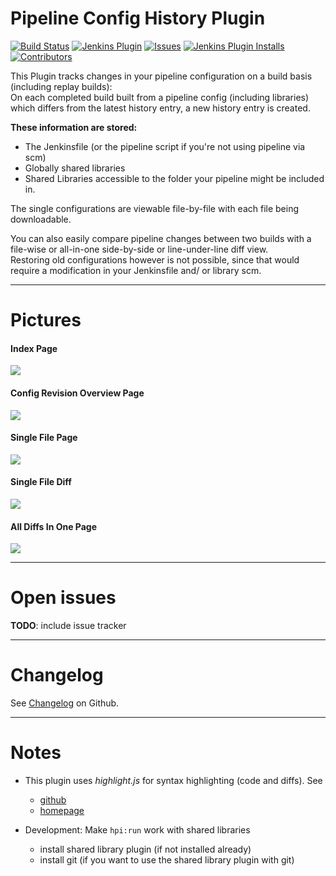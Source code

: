 Pipeline Config History Plugin
==============================
[![Build Status](https://ci.jenkins.io/buildStatus/icon?job=Plugins/pipeline-config-history-plugin/master)](https://ci.jenkins.io/job/plugins/job/pipeline-config-history-plugin/)
[![Jenkins Plugin](https://img.shields.io/jenkins/plugin/v/pipeline-config-history.svg)](https://plugins.jenkins.io/pipeline-config-history)
[![Issues](https://img.shields.io/github/issues/jenkinsci/pipeline-config-history-plugin)](https://github.com/jenkinsci/pipeline-config-history-plugin/issues)
[![Jenkins Plugin Installs](https://img.shields.io/jenkins/plugin/i/pipeline-config-history.svg?color=blue)](https://plugins.jenkins.io/pipeline-config-history)
[![Contributors](https://img.shields.io/github/contributors/jenkinsci/pipeline-config-history-plugin.svg)](https://github.com/jenkinsci/configuration-as-code-plugin/graphs/contributors)

This Plugin tracks changes in your pipeline configuration on a build
basis (including replay builds):  
On each completed build built from a pipeline config (including
libraries) which differs from the latest history entry, a new history
entry is created.

**These information are stored:**

-   The Jenkinsfile (or the pipeline script if you're not using pipeline
    via scm)
-   Globally shared libraries
-   Shared Libraries accessible to the folder your pipeline might be
    included in.

The single configurations are viewable file-by-file with each file being
downloadable.

You can also easily compare pipeline changes between two builds with a
file-wise or all-in-one side-by-side or line-under-line diff view.  
Restoring old configurations however is not possible, since that would
require a modification in your Jenkinsfile and/ or library scm.

------------------------------------------------------------------------

# Pictures

#### Index Page

![](https://wiki.jenkins.io/download/attachments/175210534/image2019-5-15_13-44-54.png?version=1&modificationDate=1557920696000&api=v2)

#### Config Revision Overview Page

![](https://wiki.jenkins.io/download/attachments/175210534/image2019-5-15_14-11-7.png?version=1&modificationDate=1557922269000&api=v2)

#### Single File Page

![](https://wiki.jenkins.io/download/attachments/175210534/image2019-5-15_13-53-17.png?version=1&modificationDate=1557921198000&api=v2)

#### Single File Diff

![](https://wiki.jenkins.io/download/attachments/175210534/image2019-9-12_15-30-49.png?version=1&modificationDate=1568295051000&api=v2)  

#### All Diffs In One Page

![](https://wiki.jenkins.io/download/attachments/175210534/image2019-9-12_15-34-15.png?version=1&modificationDate=1568295256000&api=v2) 


------------------------------------------------------------------------

# Open issues

**TODO**: include issue tracker 

------------------------------------------------------------------------

# Changelog

See
[Changelog](https://github.com/jenkinsci/pipeline-config-history-plugin/blob/master/CHANGELOG.md)
on Github.

------------------------------------------------------------------------
# Notes

* This plugin uses *highlight.js* for syntax highlighting (code and diffs). See
    + [github](https://github.com/highlightjs/highlight.js/)
    + [homepage](https://highlightjs.org/)
    
* Development: Make `hpi:run` work with shared libraries
    * install shared library plugin (if not installed already)
    * install git (if you want to use the shared library plugin with git)